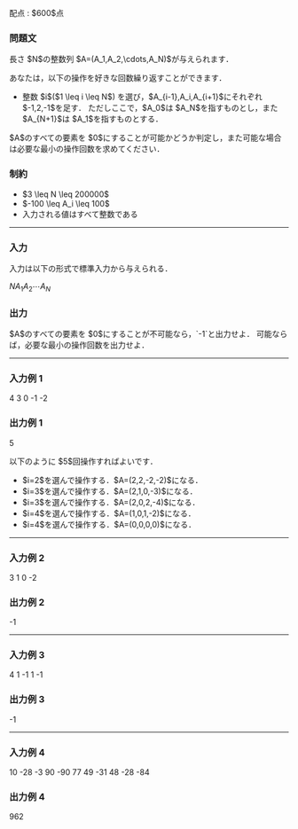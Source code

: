 
<div>

<span>

<span>

<p>
配点 : $600$点
</p>

<div>

<section>

### **問題文**

<p>
長さ $N$の整数列 $A=(A_1,A_2,\cdots,A_N)$が与えられます．
</p>

<p>
あなたは，以下の操作を好きな回数繰り返すことができます．
</p>

<ul>

<li>
整数 $i$($1 \leq i \leq N$) を選び，$A_{i-1},A_i,A_{i+1}$にそれぞれ $-1,2,-1$を足す．
ただしここで，$A_0$は $A_N$を指すものとし，また $A_{N+1}$は $A_1$を指すものとする．
</li>

</ul>

<p>
$A$のすべての要素を $0$にすることが可能かどうか判定し，また可能な場合は必要な最小の操作回数を求めてください．
</p>

</section>

</div>

<div>

<section>

### **制約**

<ul>

<li>
$3 \leq N \leq 200000$
</li>

<li>
$-100 \leq A_i \leq 100$
</li>

<li>
入力される値はすべて整数である
</li>

</ul>

</section>

</div>

---

<div>

<div>

<section>

### **入力**

<p>
入力は以下の形式で標準入力から与えられる．
</p>

<div>

$N$$A_1$$A_2$$\cdots$$A_N$
</div>

</section>

</div>

<div>

<section>

### **出力**

<p>
$A$のすべての要素を $0$にすることが不可能なら，`-1`と出力せよ．
可能ならば，必要な最小の操作回数を出力せよ．
</p>

</section>

</div>

</div>

---

<div>

<section>

### **入力例 1**

<div>

4
3 0 -1 -2

</div>

</section>

</div>

<div>

<section>

### **出力例 1**

<div>

5

</div>

<p>
以下のように $5$回操作すればよいです．
</p>

<ul>

<li>
$i=2$を選んで操作する．$A=(2,2,-2,-2)$になる．
</li>

<li>
$i=3$を選んで操作する．$A=(2,1,0,-3)$になる．
</li>

<li>
$i=3$を選んで操作する．$A=(2,0,2,-4)$になる．
</li>

<li>
$i=4$を選んで操作する．$A=(1,0,1,-2)$になる．
</li>

<li>
$i=4$を選んで操作する．$A=(0,0,0,0)$になる．
</li>

</ul>

</section>

</div>

---

<div>

<section>

### **入力例 2**

<div>

3
1 0 -2

</div>

</section>

</div>

<div>

<section>

### **出力例 2**

<div>

-1

</div>

</section>

</div>

---

<div>

<section>

### **入力例 3**

<div>

4
1 -1 1 -1

</div>

</section>

</div>

<div>

<section>

### **出力例 3**

<div>

-1

</div>

</section>

</div>

---

<div>

<section>

### **入力例 4**

<div>

10
-28 -3 90 -90 77 49 -31 48 -28 -84

</div>

</section>

</div>

<div>

<section>

### **出力例 4**

<div>

962

</div>

</section>

</div>

</span>

</span>

</div>

